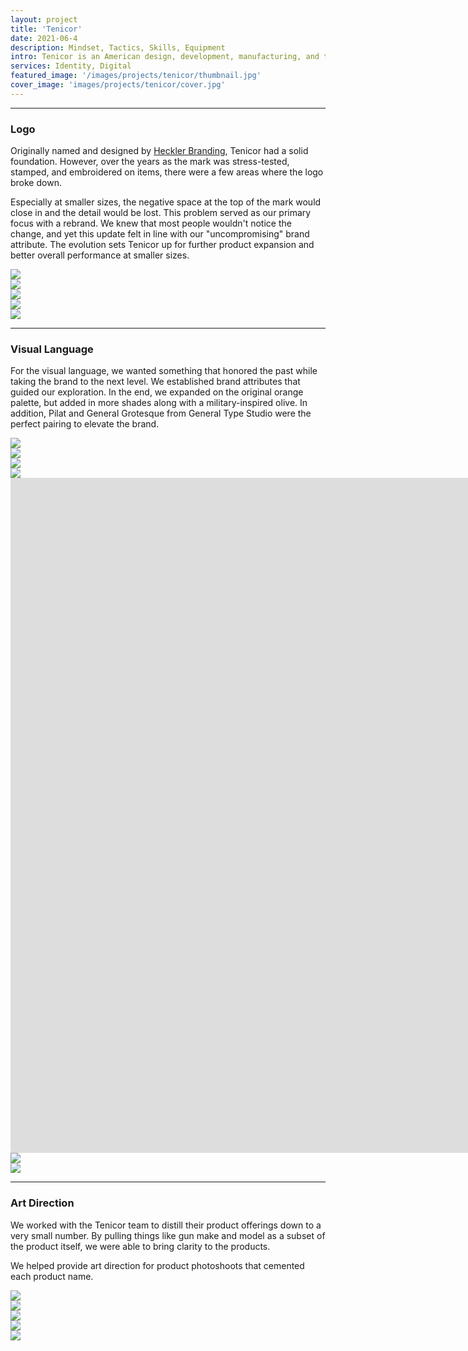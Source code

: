 ```yaml
---
layout: project
title: 'Tenicor'
date: 2021-06-4
description: Mindset, Tactics, Skills, Equipment
intro: Tenicor is an American design, development, manufacturing, and training company. Since 2008, they've been honing their craft and developing products that work. We worked with the Tenicor team to refresh their original brand identity, as well as design a visual language to support a new digital presence.
services: Identity, Digital
featured_image: '/images/projects/tenicor/thumbnail.jpg'
cover_image: 'images/projects/tenicor/cover.jpg'
---
```


<hr class="span-12" />

<div class="span-12 md-span-6">
    <h3 class="displayLarge">Logo</h3>
</div>

<div class="span-12 md-span-6 md-start-7">
    <p>Originally named and designed by <a target="_blank" href="https://www.hecklerbranding.com/">Heckler Branding</a>, Tenicor had a solid foundation. However, over the years as the mark was stress-tested, stamped, and embroidered on items, there were a few areas where the logo broke down.</p>
    <p>Especially at smaller sizes, the negative space at the top of the mark would close in and the detail would be lost. This problem served as our primary focus with a rebrand. We knew that most people wouldn't notice the change, and yet this update felt in line with our "uncompromising" brand attribute. The evolution sets Tenicor up for further product expansion and better overall performance at smaller sizes.</p>
</div>

<div class="span-12 pt1 lg-pt2">
    <img src="{{ '/images/projects/tenicor/logo-detail.jpg' | relative_url }}" />
</div>

<div class="span-6 pt1 lg-pt2">
    <img src="{{ '/images/projects/tenicor/logo-before.jpg' | relative_url }}" />
</div>
<div class="span-6 start-7 pt1 lg-pt2">
    <img src="{{ '/images/projects/tenicor/logo-after.jpg' | relative_url }}" />
</div>

<div class="span-12 pt1 lg-pt2">
    <img src="{{ '/images/projects/tenicor/logo.jpg' | relative_url }}" />
</div>

<div class="span-12 pt1 lg-pt2 mb10">
    <img src="{{ '/images/projects/tenicor/shirt.jpg' | relative_url }}" />
</div>


<hr class="span-12" />

<div class="span-12 md-span-6">
    <h3 class="displayLarge">Visual Language</h3>
</div>

<div class="span-12 md-span-6 md-start-7">
    <p>For the visual language, we wanted something that honored the past while taking the brand to the next level. We established brand attributes that guided our exploration. In the end, we expanded on the original orange palette, but added in more shades along with a military-inspired olive. In addition, Pilat and General Grotesque from General Type Studio were the perfect pairing to elevate the brand.</p>
</div>

<div class="span-6 pt1 lg-pt2">
    <img src="{{ '/images/projects/tenicor/attributes.jpg' | relative_url }}" />
</div>
<div class="span-6 start-7 pt1 lg-pt2">
    <img src="{{ '/images/projects/tenicor/combat.jpg' | relative_url }}" />
</div>

<div class="span-6 pt1 lg-pt2">
    <img src="{{ '/images/projects/tenicor/color.jpg' | relative_url }}" />
</div>
<div class="span-6 start-7 pt1 lg-pt2">
    <img src="{{ '/images/projects/tenicor/typography.jpg' | relative_url }}" />
</div>

<div class="span-12 pt1 lg-pt2">
    <iframe src="https://player.vimeo.com/video/720399276?autoplay=1&loop=1&title=0&byline=0&portrait=0&background=1&quality=2K" width="1920px" height="1080px" frameborder="0" allow="autoplay; fullscreen; picture-in-picture" allowfullscreen title="Tenicor Guidelines"></iframe>
</div>

<div class="span-6 pt1 lg-pt2">
    <img src="{{ '/images/projects/tenicor/social-2.jpg' | relative_url }}" />
</div>
<div class="span-6 start-7 pt1 lg-pt2 mb10">
    <img src="{{ '/images/projects/tenicor/photography.jpg' | relative_url }}" />
</div>

<hr class="span-12" />

<div class="span-12 md-span-6">
    <h3 class="displayLarge">Art Direction</h3>
</div>

<div class="span-12 md-span-6 md-start-7">
    <p>We worked with the Tenicor team to distill their product offerings down to a very small number. By pulling things like gun make and model as a subset of the product itself, we were able to bring clarity to the products.</p>
    <p>We helped provide art direction for product photoshoots that cemented each product name.</p>
</div>

<div class="span-12 pt1 lg-pt2">
    <img src="{{ '/images/projects/tenicor/art-direction-1.jpg' | relative_url }}" />
</div>

<div class="span-12 sm-span-6 pt1 lg-pt2">
    <img src="{{ '/images/projects/tenicor/art-direction-2.jpg' | relative_url }}" />
</div>
<div class="span-12 sm-span-6 sm-start-7 pt1 lg-pt2">
    <img src="{{ '/images/projects/tenicor/art-direction-3.jpg' | relative_url }}" />
</div>

<div class="span-12 pt1 lg-pt2">
    <img src="{{ '/images/projects/tenicor/ooh-1.jpg' | relative_url }}" />
</div>

<div class="span-12 pt1 lg-pt2">
    <img src="{{ '/images/projects/tenicor/website.jpg' | relative_url }}" />
</div>

